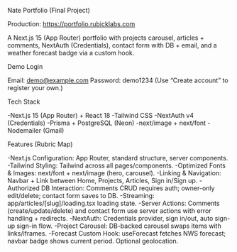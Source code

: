 Nate Portfolio (Final Project)

Production: https://portfolio.rubicklabs.com

A Next.js 15 (App Router) portfolio with projects carousel, articles + comments, NextAuth (Credentials), contact form with DB + email, and a weather forecast badge via a custom hook.

Demo Login

Email: demo@example.com
Password: demo1234
(Use “Create account” to register your own.)

Tech Stack

-Next.js 15 (App Router) + React 18
-Tailwind CSS
-NextAuth v4 (Credentials)
-Prisma + PostgreSQL (Neon)
-next/image + next/font
-Nodemailer (Gmail)

Features (Rubric Map)

-Next.js Configuration: App Router, standard structure, server components.
-Tailwind Styling: Tailwind across all pages/components.
-Optimized Fonts & Images: next/font + next/image (hero, carousel).
-Linking & Navigation: Navbar + Link between Home, Projects, Articles, Sign in/Sign up.
-Authorized DB Interaction: Comments CRUD requires auth; owner-only edit/delete; contact form saves to DB.
-Streaming: app/articles/[slug]/loading.tsx loading state.
-Server Actions: Comments (create/update/delete) and contact form use server actions with error handling + redirects.
-NextAuth: Credentials provider, sign in/out, auto sign-up sign-in flow.
-Project Carousel: DB-backed carousel swaps items with links/iframes.
-Forecast Custom Hook: useForecast fetches NWS forecast; navbar badge shows current period. Optional geolocation.